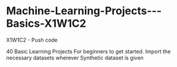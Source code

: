 # Machine-Learning-Projects---Basics-X1W1C2
X1W1C2 - Push code

40 Basic Learning Projects For beginners to get started. Import the necessary datasets wherever Synthetic dataset is given
